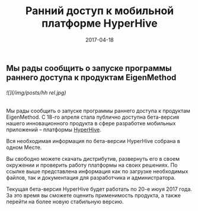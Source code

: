 ﻿---
layout: post
title: Ранний доступ к мобильной платформе HyperHive
created_at: 2017-04-18
date: 2017-04-18
language: ru
representation_img: /img/posts/news-hh rel.jpg
description: Мы рады представить вам первую бета-версию мобильной платформы HyperHive
---

## Мы рады сообщить о запуске программы раннего доступа к продуктам EigenMethod

###### ![](/img/posts/hh rel.jpg)

Мы рады сообщить о запуске программы раннего доступа к продуктам EigenMethod. С 18-го апреля стала публично доступна бета-версия нашего инновационного продукта в сфере разработке мобильных приложений – платформы [HyperHive][hh].  
 
Вся необходимая информация по бета-версии HyperHive собрана в одном Месте.  
 
Вы свободно можете скачать дистрибутив, развернуть его в своем окружении и проверить работу платформы на своих решениях. По ссылке выше представлена информация как по загрузке необходимых файлов, так и документация для разработчика и администратора.  
 
Текущая бета-версия HyperHive будет работать по 20-е июyя 2017 года. За это время вы сможете оценить применимость продукта, а также перейти на более новую стабильную версию.  


[//]: #
   [eap]:<http://hhive.eap.eigenmethod.ru>
   [hh]: <http://eigenmethod.ru/products/hh/>
